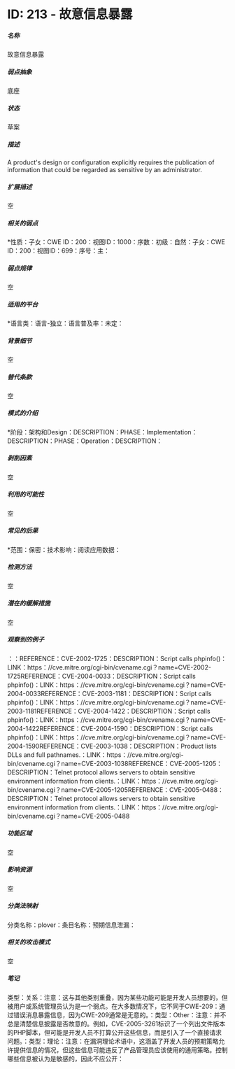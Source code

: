 # ID: 213 - 故意信息暴露
<h5>名称</h5>故意信息暴露
<h5>弱点抽象</h5>底座
<h5>状态</h5>草案
<h5>描述</h5>A product's design or configuration explicitly requires the publication of information that could be regarded as sensitive by an administrator.
<h5>扩展描述</h5>空
<h5>相关的弱点</h5>*性质：子女：CWE ID：200：视图ID：1000：序数：初级：自然：子女：CWE ID：200：视图ID：699：序号：主：
<h5>弱点规律</h5>空
<h5>适用的平台</h5>*语言类：语言-独立：语言普及率：未定：
<h5>背景细节</h5>空
<h5>替代条款</h5>空
<h5>模式的介绍</h5>*阶段：架构和Design：DESCRIPTION：PHASE：Implementation：DESCRIPTION：PHASE：Operation：DESCRIPTION：
<h5>剥削因素</h5>空
<h5>利用的可能性</h5>空
<h5>常见的后果</h5>*范围：保密：技术影响：阅读应用数据：
<h5>检测方法</h5>空
<h5>潜在的缓解措施</h5>空
<h5>观察到的例子</h5>：：REFERENCE：CVE-2002-1725：DESCRIPTION：Script calls phpinfo()：LINK：https：//cve.mitre.org/cgi-bin/cvename.cgi？name=CVE-2002-1725REFERENCE：CVE-2004-0033：DESCRIPTION：Script calls phpinfo()：LINK：https：//cve.mitre.org/cgi-bin/cvename.cgi？name=CVE-2004-0033REFERENCE：CVE-2003-1181：DESCRIPTION：Script calls phpinfo()：LINK：https：//cve.mitre.org/cgi-bin/cvename.cgi？name=CVE-2003-1181REFERENCE：CVE-2004-1422：DESCRIPTION：Script calls phpinfo()：LINK：https：//cve.mitre.org/cgi-bin/cvename.cgi？name=CVE-2004-1422REFERENCE：CVE-2004-1590：DESCRIPTION：Script calls phpinfo()：LINK：https：//cve.mitre.org/cgi-bin/cvename.cgi？name=CVE-2004-1590REFERENCE：CVE-2003-1038：DESCRIPTION：Product lists DLLs and full pathnames.：LINK：https：//cve.mitre.org/cgi-bin/cvename.cgi？name=CVE-2003-1038REFERENCE：CVE-2005-1205：DESCRIPTION：Telnet protocol allows servers to obtain sensitive environment information from clients.：LINK：https：//cve.mitre.org/cgi-bin/cvename.cgi？name=CVE-2005-1205REFERENCE：CVE-2005-0488：DESCRIPTION：Telnet protocol allows servers to obtain sensitive environment information from clients.：LINK：https：//cve.mitre.org/cgi-bin/cvename.cgi？name=CVE-2005-0488
<h5>功能区域</h5>空
<h5>影响资源</h5>空
<h5>分类法映射</h5>分类名称：plover：条目名称：预期信息泄漏：
<h5>相关的攻击模式</h5>空
<h5>笔记</h5>类型：关系：注意：这与其他类别重叠，因为某些功能可能是开发人员想要的，但被用户或系统管理员认为是一个弱点。在大多数情况下，它不同于CWE-209：通过错误消息暴露信息，因为CWE-209通常是无意的。：类型：Other：注意：并不总是清楚信息披露是否故意的。例如，CVE-2005-3261标识了一个列出文件版本的PHP脚本，但可能是开发人员不打算公开这些信息，而是引入了一个直接请求问题。：类型：理论：注意：在漏洞理论术语中，这涵盖了开发人员的预期策略允许提供信息的情况，但这些信息可能违反了产品管理员应该使用的通用策略。控制哪些信息被认为是敏感的，因此不应公开：

